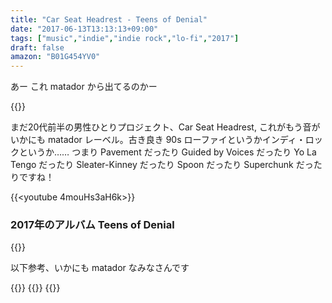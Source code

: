 ```yaml
---
title: "Car Seat Headrest - Teens of Denial"
date: "2017-06-13T13:13:13+09:00"
tags: ["music","indie","indie rock","lo-fi","2017"]
draft: false
amazon: "B01G454YV0"
---
```


あー これ matador から出てるのかー

{{<youtube s_a1hPwXiWw>}}

まだ20代前半の男性ひとりプロジェクト、Car Seat Headrest, これがもう音がいかにも matador レーベル。古き良き 90s ローファイというかインディ・ロックというか…… つまり Pavement だったり Guided by Voices だったり Yo La Tengo だったり Sleater-Kinney だったり Spoon だったり Superchunk だったりですね！

{{<youtube 4mouHs3aH6k>}}

### 2017年のアルバム Teens of Denial

{{<amazon B01G454YV0>}}

以下参考、いかにも matador なみなさんです

{{<youtube Z5j4W2Y7RPQ>}}
{{<youtube ZV1fPyh53Ik>}}
{{<youtube VeV3GrXUM_0>}}

